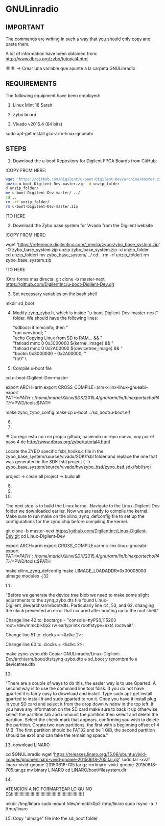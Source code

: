 
GNULinradio
============

IMPORTANT
------------

The commands are writing in such a way that you should only copy and paste them.

A lot of information have been obtained from: http://www.dbrss.org/zybo/tutorial4.html

!!!!!!!! -> Crear una variable que apunte a la carpeta GNULinradio

REQUIREMENTS
------------

The following equipment have been employed:

1. Linux Mint 18 Sarah

2. Zybo board

3. Vivado v2015.4 (64 bits)


sudo apt-get install gcc-arm-linux-gnueabi




STEPS
------------

1. Download the u-boot Repository for Digilent FPGA Boards from GitHub:

!COPY FROM HERE:

~~~bash
wget 'https://github.com/Digilent/u-boot-Digilent-Dev/archive/master.zip' -O u-boot-Digilent-Dev-master.zip
unzip u-boot-Digilent-Dev-master.zip -d unzip_folder	
d unzip_folder/
mv u-boot-Digilent-Dev-master/ ../
cd ..
rm -rf unzip_folder/
rm u-boot-Digilent-Dev-master.zip
~~~
!TO HERE



2. Download the Zybo base system for Vivado from the Digilent website 

!COPY FROM HERE:

wget 'https://reference.digilentinc.com/_media/zybo:zybo_base_system.zip' -O zybo_base_system.zip
unzip zybo_base_system.zip -d unzip_folder	
cd unzip_folder/
mv zybo_base_system/ ../
cd ..
rm -rf unzip_folder/
rm zybo_base_system.zip

!TO HERE

!Otra forma mas directa:
git clone -b master-next https://github.com/DigilentInc/u-boot-Digilent-Dev.git







3. Set necessary variables on the bash shell

mkdir sd_boot




4. Modify zynq_zybo.h, which is inside "u-boot-Digilent-Dev-master-next" folder. We should have the following lines:

	"sdboot=if mmcinfo; then " \
			"run uenvboot; " \
			"echo Copying Linux from SD to RAM... && " \
			"fatload mmc 0 0x3000000 ${kernel_image} && " \
			"fatload mmc 0 0x2A00000 ${devicetree_image} && " \
			"bootm 0x3000000 - 0x2A00000; " \
		"fi\0" \


5. Compile u-boot file


cd u-boot-Digilent-Dev-master

export ARCH=arm
export CROSS_COMPILE=arm-xilinx-linux-gnueabi-
export PATH=$PATH:/home/mario/Xilinx/SDK/2015.4/gnu/arm/lin/bin
export echo PATH=$PWD/tools:$PATH



make zynq_zybo_config
make
cp u-boot ../sd_boot/u-boot.elf



6. 

7. 



!!! Corregir esto con mi propio github, haciendo un repo nuevo, voy por el paso 4 de http://www.dbrss.org/zybo/tutorial4.html

Locate the ZYBO specific fsbl_hooks.c file in the zybo_base_system/source/vivado/SDK/fsbl folder and replace the one that was generated in the SDK fsbl project (-->   zybo_base_system/source/vivado/hw/zybo_bsd/zybo_bsd.sdk/fsbl/src)

project -> clean all
project -> build all


8.

9.

10.

The next step is to build the Linux kernel. Navigate to the Linux-Digilent-Dev folder we downloaded earlier. Now we are ready to compile the kernel. Make sure to run make on the xilinx_zynq_defconfig file to set up the configurations for the zynq chip before compiling the kernel.

git clone -b master-next https://github.com/DigilentInc/Linux-Digilent-Dev.git
cd Linux-Digilent-Dev

export ARCH=arm
export CROSS_COMPILE=arm-xilinx-linux-gnueabi-
export PATH=$PATH:	/home/mario/Xilinx/SDK/2015.4/gnu/arm/lin/bin
export echo PATH=$PWD/tools:$PATH

make xilinx_zynq_defconfig
make UIMAGE_LOADADDR=0x00008000 uImage modules -j32


11.

"Before we generate the device tree blob we need to make some slight adjustments to the zynq_zybo.dts file found Linux-Digilent_dev/arch/arm/boot/dts. Particularly line 44, 53, and 62. changing the clock prevented an error that occured after booting up to the root shell."


Change line 42 to:
		bootargs = "console=ttyPS0,115200 root=/dev/mmcblk0p2 rw earlyprintk rootfstype=ext4 rootwait";

Change line 51 to:
			clocks = <&clkc 2>;

Change line 60 to:
			clocks = <&clkc 2>;



make zynq-zybo.dtb
Copiar GNULinradio/Linux-Digilent-Dev/arch/arm/boot/dts/zynq-zybo.dtb a sd_boot y renombrarlo a devicetree.dtb


12.  
"There are a couple of ways to do this, the easier way is to use Gparted. A second way is to use the command line tool fdisk. If you do not have gparted it is fairly easy to download and install. Type sudo apt-get install gparted to install it and sudo gparted to run it. Once you have it install plug in your SD card and select it from the drop down window in the top left. If you have any information on the SD card make sure to back it up otherwise select the partition tab and unmount the partition then select and delete the partition. Select the check mark that appears, confirming you wish to delete the partition. Create two new partitions, the first with a beginning offset of 4 MiB. The first partition should be FAT32 and be 1 GiB, the second partition should be ext4 and can take the remaining space."





13. download LINARO

cd $GNULinradio
wget 'https://releases.linaro.org/15.06/ubuntu/vivid-images/gnome/linaro-vivid-gnome-20150618-705.tar.gz'
sudo tar -xvzf linaro-vivid-gnome-20150618-705.tar.gz
rm linaro-vivid-gnome-20150618-705.tar.gz
mv binary LINARO
cd LINARO/boot/filesystem.dir


14.

ATENCION A NO FORMARTEAR LO QU NO ES!!!!!!!!!!!!!!!!!!!!!!!!!!!!!!!!!!!!!!!!!!!!!!!!!!!!!!!!!!1

mkdir /tmp/linaro
sudo mount /dev/mmcblk0p2 /tmp/linaro
sudo rsync -a ./ /tmp/linaro



15. Copy "uImage" file into the sd_boot folder
 









